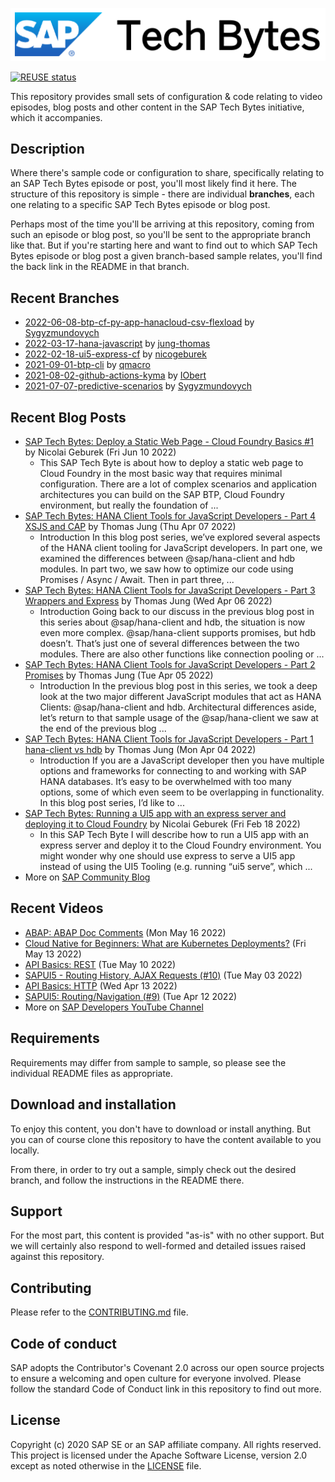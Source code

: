 
![SAP Tech Bytes header image](header-image.png)

[![REUSE status](https://api.reuse.software/badge/github.com/SAP-samples/sap-tech-bytes)](https://api.reuse.software/info/github.com/SAP-samples/sap-tech-bytes)

This repository provides small sets of configuration &amp; code relating to video episodes, blog posts and other content in the SAP Tech Bytes initiative, which it accompanies.

## Description

Where there&#x27;s sample code or configuration to share, specifically relating to an SAP Tech Bytes episode or post, you&#x27;ll most likely find it here. The structure of this repository is simple - there are individual **branches**, each one relating to a specific SAP Tech Bytes episode or blog post.

Perhaps most of the time you&#x27;ll be arriving at this repository, coming from such an episode or blog post, so you&#x27;ll be sent to the appropriate branch like that. But if you&#x27;re starting here and want to find out to which SAP Tech Bytes episode or blog post a given branch-based sample relates, you&#x27;ll find the back link in the README in that branch.
 
## Recent Branches
- [2022-06-08-btp-cf-py-app-hanacloud-csv-flexload](https://github.com/SAP-samples/sap-tech-bytes/tree/2022-06-08-btp-cf-py-app-hanacloud-csv-flexload) by [Sygyzmundovych](https://github.com/Sygyzmundovych) 
- [2022-03-17-hana-javascript](https://github.com/SAP-samples/sap-tech-bytes/tree/2022-03-17-hana-javascript) by [jung-thomas](https://github.com/jung-thomas) 
- [2022-02-18-ui5-express-cf](https://github.com/SAP-samples/sap-tech-bytes/tree/2022-02-18-ui5-express-cf) by [nicogeburek](https://github.com/nicogeburek) 
- [2021-09-01-btp-cli](https://github.com/SAP-samples/sap-tech-bytes/tree/2021-09-01-btp-cli) by [qmacro](https://github.com/qmacro) 
- [2021-08-02-github-actions-kyma](https://github.com/SAP-samples/sap-tech-bytes/tree/2021-08-02-github-actions-kyma) by [IObert](https://github.com/IObert) 
- [2021-07-07-predictive-scenarios](https://github.com/SAP-samples/sap-tech-bytes/tree/2021-07-07-predictive-scenarios) by [Sygyzmundovych](https://github.com/Sygyzmundovych) 

## Recent Blog Posts
- [SAP Tech Bytes: Deploy a Static Web Page - Cloud Foundry Basics #1](https://blogs.sap.com/?p=1556380) by Nicolai Geburek (Fri Jun 10 2022)
  - This SAP Tech Byte is about how to deploy a static web page to Cloud Foundry in the most basic way that requires minimal configuration. There are a lot of complex scenarios and application architectures you can build on the SAP BTP, Cloud Foundry environment, but really the foundation of ...
- [SAP Tech Bytes: HANA Client Tools for JavaScript Developers - Part 4 XSJS and CAP](https://blogs.sap.com/?p=1519898) by Thomas Jung (Thu Apr 07 2022)
  - Introduction In this blog post series, we’ve explored several aspects of the HANA client tooling for JavaScript developers. In part one, we examined the differences between @sap/hana-client and hdb modules. In part two, we saw how to optimize our code using Promises / Async / Await. Then in part three, ...
- [SAP Tech Bytes: HANA Client Tools for JavaScript Developers - Part 3 Wrappers and Express](https://blogs.sap.com/?p=1519778) by Thomas Jung (Wed Apr 06 2022)
  - Introduction Going back to our discuss in the previous blog post in this series about @sap/hana-client and hdb, the situation is now even more complex. @sap/hana-client supports promises, but hdb doesn’t. That’s just one of several differences between the two modules. There are also other functions like connection pooling or ...
- [SAP Tech Bytes: HANA Client Tools for JavaScript Developers - Part 2 Promises](https://blogs.sap.com/?p=1519693) by Thomas Jung (Tue Apr 05 2022)
  - Introduction In the previous blog post in this series, we took a deep look at the two major different JavaScript modules that act as HANA Clients: @sap/hana-client and hdb. Architectural differences aside, let’s return to that sample usage of the @sap/hana-client we saw at the end of the previous blog ...
- [SAP Tech Bytes: HANA Client Tools for JavaScript Developers - Part 1 hana-client vs hdb](https://blogs.sap.com/?p=1516535) by Thomas Jung (Mon Apr 04 2022)
  - Introduction If you are a JavaScript developer then you have multiple options and frameworks for connecting to and working with SAP HANA databases. It’s easy to be overwhelmed with too many options, some of which even seem to be overlapping in functionality. In this blog post series, I’d like to ...
- [SAP Tech Bytes: Running a UI5 app with an express server and deploying it to Cloud Foundry](https://blogs.sap.com/?p=1493427) by Nicolai Geburek (Fri Feb 18 2022)
  - In this SAP Tech Byte I will describe how to run a UI5 app with an express server and deploy it to the Cloud Foundry environment. You might wonder why one should use express to serve a UI5 app instead of using the UI5 Tooling (e.g. running “ui5 serve”, which ...
- More on [SAP Community Blog](https://blogs.sap.com/tag/sap-tech-bytes/)
    
## Recent Videos
- [ABAP: ABAP Doc Comments](https://www.youtube.com/watch?v=qJkYLPEyyBo) (Mon May 16 2022)
- [Cloud Native for Beginners: What are Kubernetes Deployments?](https://www.youtube.com/watch?v=CZmXl06nUVE) (Fri May 13 2022)
- [API Basics: REST](https://www.youtube.com/watch?v=bhn-Dl87SDE) (Tue May 10 2022)
- [SAPUI5 - Routing History, AJAX Requests (#10)](https://www.youtube.com/watch?v=op5E_wyX9pE) (Tue May 03 2022)
- [API Basics: HTTP](https://www.youtube.com/watch?v=Ic37FI351G4) (Wed Apr 13 2022)
- [SAPUI5: Routing/Navigation (#9)](https://www.youtube.com/watch?v=9qTnCc3A6BU) (Tue Apr 12 2022)
- More on [SAP Developers YouTube Channel](https://www.youtube.com/playlist?list=PL6RpkC85SLQC3HBShmlMaPu_nL--4f20z)

## Requirements

Requirements may differ from sample to sample, so please see the individual README files as appropriate.

## Download and installation

To enjoy this content, you don&#x27;t have to download or install anything. But you can of course clone this repository to have the content available to you locally.

From there, in order to try out a sample, simply check out the desired branch, and follow the instructions in the README there.

## Support

For the most part, this content is provided &quot;as-is&quot; with no other support. But we will certainly also respond to well-formed and detailed issues raised against this repository.

## Contributing

Please refer to the [CONTRIBUTING.md](CONTRIBUTING.md) file.

## Code of conduct

SAP adopts the Contributor's Covenant 2.0 across our open source projects to ensure a welcoming    and open culture for everyone involved. Please follow the standard Code of Conduct link in this    repository to find out more.

## License

Copyright (c) 2020 SAP SE or an SAP affiliate company. All rights reserved. This project is licensed under the Apache Software License, version 2.0 except as noted otherwise in the [LICENSE](LICENSE) file.
